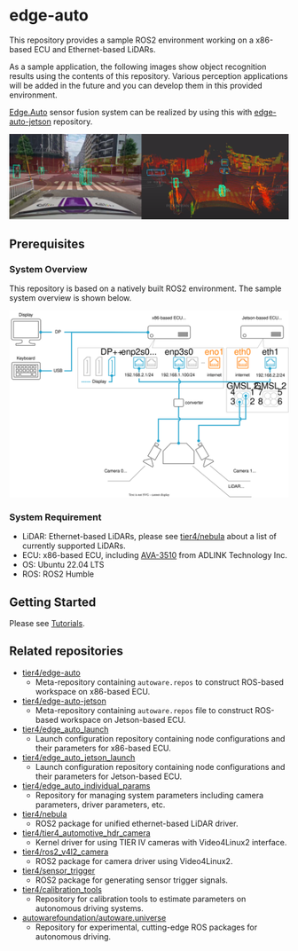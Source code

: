 # edge-auto

This repository provides a sample ROS2 environment working on a x86-based ECU and Ethernet-based LiDARs.

As a sample application, the following images show object recognition results using the contents of this repository. Various perception applications will be added in the future and you can develop them in this provided environment.

[Edge.Auto](http://edge.auto) sensor fusion system can be realized by using this with [edge-auto-jetson](https://github.com/tier4/edge-auto-jetson) repository.


![object recognition example](docs/sample.png "edge-auto object recognition example")
## Prerequisites

### System Overview

This repository is based on a natively built ROS2 environment. The sample system overview is shown below.

![system overview](docs/tutorials/figures/connection.drawio.svg "edge-auto overview")

### System Requirement

- LiDAR: Ethernet-based LiDARs, please see [tier4/nebula](https://github.com/tier4/nebula) about a list of currently supported LiDARs.
- ECU: x86-based ECU, including [AVA-3510](https://www.adlinktech.com/Products/Connected-Autonomous-Vehicle-Solutions/AVA/AVA-3510) from ADLINK Technology Inc.
- OS: Ubuntu 22.04 LTS
- ROS: ROS2 Humble


## Getting Started

Please see [Tutorials](docs/tutorials.md).

## Related repositories

- [tier4/edge-auto](https://github.com/tier4/edge-auto)
  - Meta-repository containing `autoware.repos` to construct ROS-based workspace on x86-based ECU.
- [tier4/edge-auto-jetson](https://github.com/tier4/edge-auto-jetson)
  - Meta-repository containing `autoware.repos` file to construct ROS-based workspace on Jetson-based ECU.
- [tier4/edge_auto_launch](https://github.com/tier4/edge_auto_launch)
  - Launch configuration repository containing node configurations and their parameters for x86-based ECU.
- [tier4/edge_auto_jetson_launch](https://github.com/tier4/edge_auto_jetson_launch)
  - Launch configuration repository containing node configurations and their parameters for Jetson-based ECU.
- [tier4/edge_auto_individual_params](https://github.com/tier4/edge_auto_individual_params)
  - Repository for managing system parameters including camera parameters, driver parameters, etc.
- [tier4/nebula](https://github.com/tier4/nebula)
  - ROS2 package for unified ethernet-based LiDAR driver.
- [tier4/tier4_automotive_hdr_camera](https://github.com/tier4/tier4_automotive_hdr_camera)
  - Kernel driver for using TIER IV cameras with Video4Linux2 interface.
- [tier4/ros2_v4l2_camera](https://github.com/tier4/ros2_v4l2_camera)
  - ROS2 package for camera driver using Video4Linux2.
- [tier4/sensor_trigger](https://github.com/tier4/sensor_trigger)
  - ROS2 package for generating sensor trigger signals.
- [tier4/calibration_tools](https://github.com/tier4/CalibrationTools)
  - Repository for calibration tools to estimate parameters on autonomous driving systems.
- [autowarefoundation/autoware.universe](https://github.com/autowarefoundation/autoware.universe)
  - Repository for experimental, cutting-edge ROS packages for autonomous driving.
